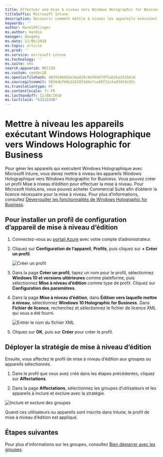 ```yaml
---
title: Effectuer une mise à niveau vers Windows Holographic for Business
titleSuffix: Microsoft Intune
description: Découvrir comment mettre à niveau les appareils exécutant Windows Holographique vers Windows Holographic for Business
keywords: ''
author: MandiOhlinger
ms.author: mandia
manager: dougeby
ms.date: 12/06/2018
ms.topic: article
ms.prod: ''
ms.service: microsoft-intune
ms.technology: ''
ms.suite: ems
search.appverid: MET150
ms.custom: seodec18
ms.openlocfilehash: 4839206db5e34a039c9e99dd74f5ab1bad328418
ms.sourcegitcommit: 5058dbfb0e224207dd4e7ca49712c6ad3434c83c
ms.translationtype: HT
ms.contentlocale: fr-FR
ms.lasthandoff: 12/08/2018
ms.locfileid: "53112338"
---
```

# <a name="upgrade-devices-running-windows-holographic-to-windows-holographic-for-business"></a>Mettre à niveau les appareils exécutant Windows Holographique vers Windows Holographic for Business


Pour gérer les appareils qui exécutent Windows Holographique avec Microsoft Intune, vous devez mettre à niveau les appareils Windows Holographique vers Windows Holographic for Business. Vous pouvez créer un profil Mise à niveau d’édition pour effectuer la mise à niveau. Pour Microsoft HoloLens, vous pouvez acheter Commercial Suite afin d’obtenir la licence nécessaire pour la mise à niveau. Pour plus d’informations, consultez [Déverrouiller les fonctionnalités de Windows Holographic for Business](https://docs.microsoft.com/hololens/hololens-upgrade-enterprise).

## <a name="to-set-up-an-edition-upgrade-device-configuration-profile"></a>Pour installer un profil de configuration d’appareil de mise à niveau d’édition

1. Connectez-vous au [portail Azure](https://portal.azure.com) avec votre compte d’administrateur.


2.  Cliquez sur **Configuration de l’appareil**, **Profils**, puis cliquez sur **+ Créer un profil**.

    ![Créer un profil](media/Holographic-create-profile.png)

3.  Dans la page **Créer un profil**, tapez un nom pour le profil, sélectionnez **Windows 10 et versions ultérieures** comme plateforme, puis sélectionnez **Mise à niveau d’édition** comme type de profil. Cliquez sur **Configuration des paramètres**.

5. Dans la page **Mise à niveau d’édition**, dans **Édition vers laquelle mettre à niveau**, sélectionnez **Windows 10 Holographic for Business**. Dans **Fichier de licence**, recherchez et sélectionnez le fichier de licence XML qui vous a été fourni.

    ![Entrer le nom du fichier XML](media/Holographic-edition-upgrade.png)
 
5.  Cliquez sur **OK**, puis sur **Créer** pour créer le profil.


## <a name="deploy-the-edition-upgrade-policy"></a>Déployer la stratégie de mise à niveau d’édition

Ensuite, vous affectez le profil de mise à niveau d’édition aux groupes ou appareils sélectionnés.

1. Dans le profil que vous avez créé dans les étapes précédentes, cliquez sur **Affectations**.

2. Dans la page **Affectations**, sélectionnez les groupes d’utilisateurs et les appareils à inclure et exclure avec la stratégie.

![Inclure et exclure des groupes](media/Holographic-groups.PNG)

Quand ces utilisateurs ou appareils sont inscrits dans Intune, le profil de mise à niveau d’édition est appliqué. 

## <a name="next-steps"></a>Étapes suivantes

Pour plus d'informations sur les groupes, consultez [Bien démarrer avec les groupes](get-started-groups.md).


